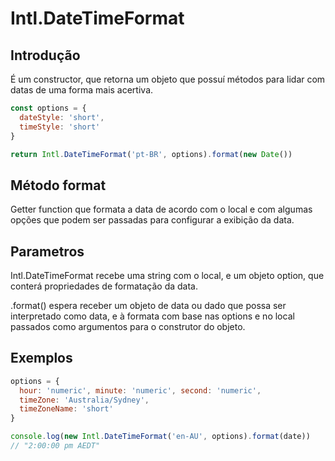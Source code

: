 # Intl.DateTimeFormat

## Introdução 

É um constructor, que retorna um objeto que possuí métodos
para lidar com datas de uma forma mais acertiva.

```js
const options = {
  dateStyle: 'short',
  timeStyle: 'short'
}

return Intl.DateTimeFormat('pt-BR', options).format(new Date())
```

## Método format 

Getter function que formata a data de acordo com o local e com algumas opções
que podem ser passadas para configurar a exibição da data.


## Parametros

Intl.DateTimeFormat recebe uma string com o local, e um objeto option, que conterá propriedades
de formatação da data.

.format() espera receber um objeto de data ou dado que possa ser interpretado como data, e à
formata com base nas options e no local passados como argumentos para o construtor do objeto.

## Exemplos
```js
options = {
  hour: 'numeric', minute: 'numeric', second: 'numeric',
  timeZone: 'Australia/Sydney',
  timeZoneName: 'short'
}

console.log(new Intl.DateTimeFormat('en-AU', options).format(date))
// "2:00:00 pm AEDT"
```

